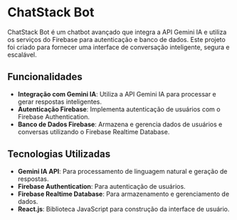 # ChatStack Bot

ChatStack Bot é um chatbot avançado que integra a API Gemini IA e utiliza os serviços do Firebase para autenticação e banco de dados. Este projeto foi criado para fornecer uma interface de conversação inteligente, segura e escalável.

## Funcionalidades

- **Integração com Gemini IA**: Utiliza a API Gemini IA para processar e gerar respostas inteligentes.
- **Autenticação Firebase**: Implementa autenticação de usuários com o Firebase Authentication.
- **Banco de Dados Firebase**: Armazena e gerencia dados de usuários e conversas utilizando o Firebase Realtime Database.

## Tecnologias Utilizadas

- **Gemini IA API**: Para processamento de linguagem natural e geração de respostas.
- **Firebase Authentication**: Para autenticação de usuários.
- **Firebase Realtime Database**: Para armazenamento e gerenciamento de dados.
- **React.js**: Biblioteca JavaScript para construção da interface de usuário.